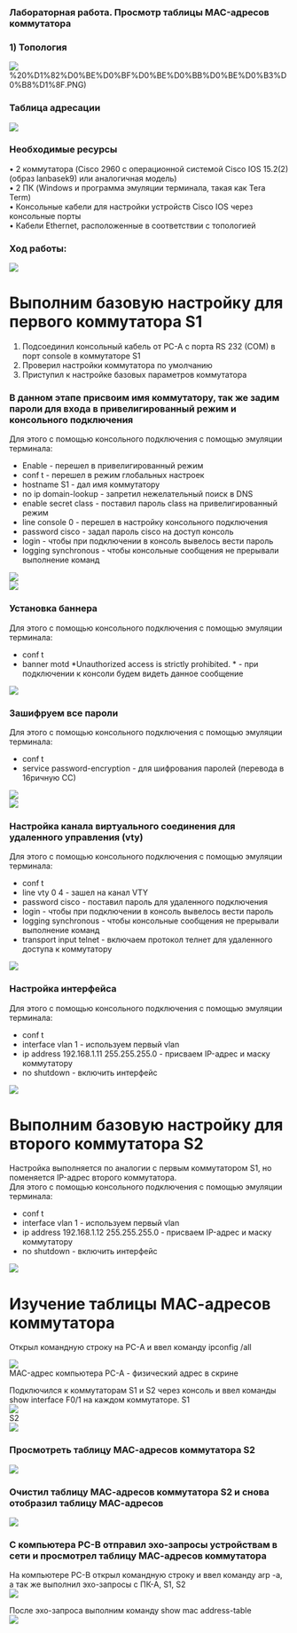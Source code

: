 ### Лабораторная работа. Просмотр таблицы MAC-адресов коммутатора
### 1) Топология
![](https://github.com/Chausy/DZ/blob/31ae469d82c7ba495d7ac22b32c28af474331572/4lab%20screens/1)%20%D1%82%D0%BE%D0%BF%D0%BE%D0%BB%D0%BE%D0%B3%D0%B8%D1%8F.PNG)
### Таблица адресации
![](https://github.com/Chausy/DZ/blob/31ae469d82c7ba495d7ac22b32c28af474331572/4lab%20screens/%D0%A2%D0%B0%D0%B1%D0%BB%D0%B8%D1%86%D0%B0%20%D0%B0%D0%B4%D1%80%D0%B5%D1%81%D0%B0%D1%86%D0%B8%D0%B8.PNG)  
###	Необходимые ресурсы  
•	2 коммутатора (Cisco 2960 с операционной системой Cisco IOS 15.2(2) (образ lanbasek9) или аналогичная модель)  
•	2 ПК (Windows и программа эмуляции терминала, такая как Tera Term)  
•	Консольные кабели для настройки устройств Cisco IOS через консольные порты  
•	Кабели Ethernet, расположенные в соответствии с топологией  

### Ход работы:  
![](https://github.com/Chausy/DZ/blob/b1da0b0c78118a7dc07b7e8cc94e8ce20545d005/%D0%BF%D0%BE%D0%B4%D1%81%D0%BE%D0%B5%D0%B4%D0%B8%D0%BD%D0%B5%D0%BD%D0%B8%D0%B5%20%D0%BA%D0%BE%D0%BD%D1%81%D0%BE%D0%BB%D1%8C%D0%BD%D1%8B%D0%BC%20%D0%BA%D0%B0%D0%B1%D0%B5%D0%BB%D0%B5%D0%BC.PNG)

# Выполним базовую настройку для первого коммутатора S1
1) Подсоединил консольный кабель от PC-A c порта RS 232 (COM) в порт console в коммутаторе S1  
2) Проверил настройки коммутатора по умолчанию  
3) Приступил к настройке базовых параметров коммутатора  
  
### В данном этапе присвоим имя коммутатору, так же задим пароли для входа в привелигированный режим и консольного подключения
Для этого с помощью консольного подключения с помощью эмуляции терминала:  
- Enable - перешел в привелигированный режим    
- conf t - перешел в режим глобальных настроек  
- hostname S1 - дал имя коммутатору  
- no ip domain-lookup - запретил нежелательный поиск в DNS   
- enable secret class - поставил пароль class на привелигированный режим  
- line console 0 - перешел в настройку консольного подключения  
- password cisco - задал пароль cisco на доступ консоль
- login - чтобы при подключении в консоль вывелось вести пароль  
- logging synchronous - чтобы консольные сообщения не прерывали выполнение команд    

![](https://github.com/Chausy/DZ/blob/e32e2e50ebfc27292621cf6edb1d113353a5759f/1.1.PNG)  
![](https://github.com/Chausy/DZ/blob/e32e2e50ebfc27292621cf6edb1d113353a5759f/1.2.PNG)  
 
### Установка баннера
Для этого с помощью консольного подключения с помощью эмуляции терминала: 
- conf t  
- banner motd *Unauthorized access is strictly prohibited. * - при подключении к консоли будем видеть данное сообщение  

![](https://github.com/Chausy/DZ/blob/e32e2e50ebfc27292621cf6edb1d113353a5759f/3.1.PNG)

### Зашифруем все пароли  
Для этого с помощью консольного подключения с помощью эмуляции терминала: 
- conf t  
- service password-encryption - для шифрования паролей (перевода в 16ричную СС)  

![](https://github.com/Chausy/DZ/blob/e32e2e50ebfc27292621cf6edb1d113353a5759f/4.1.PNG)  
![](https://github.com/Chausy/DZ/blob/e32e2e50ebfc27292621cf6edb1d113353a5759f/4.2.PNG)  

### Настройка канала виртуального соединения для удаленного управления (vty)  
Для этого с помощью консольного подключения с помощью эмуляции терминала: 
- conf t  
- line vty 0 4 - зашел на канал VTY  
- password cisco - поставил пароль для удаленного подключения
- login - чтобы при подключении в консоль вывелось вести пароль  
- logging synchronous - чтобы консольные сообщения не прерывали выполнение команд  
- transport input telnet - включаем протокол телнет для удаленного доступа к коммутатору

![](https://github.com/Chausy/DZ/blob/e32e2e50ebfc27292621cf6edb1d113353a5759f/6.1.PNG)  

### Настройка интерфейса  
Для этого с помощью консольного подключения с помощью эмуляции терминала: 
- conf t  
- interface vlan 1 - используем первый vlan  
- ip address 192.168.1.11 255.255.255.0 - присваем IP-адрес и маску коммутатору  
- no shutdown - включить интерфейс  

![](https://github.com/Chausy/DZ/blob/f7d56523d875510c5bc8342d31c3d88f841d0128/screen%202lab/ip%20S1.PNG)  

# Выполним базовую настройку для второго коммутатора S2
Настройка выполняется по аналогии с первым коммутатором S1, но поменяется IP-адрес второго коммутатора.  
Для этого с помощью консольного подключения с помощью эмуляции терминала: 
- conf t  
- interface vlan 1 - используем первый vlan  
- ip address 192.168.1.12 255.255.255.0 - присваем IP-адрес и маску коммутатору  
- no shutdown - включить интерфейс  

![](https://github.com/Chausy/DZ/blob/f7d56523d875510c5bc8342d31c3d88f841d0128/screen%202lab/ip%20S2.PNG)  


# Изучение таблицы МАС-адресов коммутатора  
Открыл командную строку на PC-A и ввел команду ipconfig /all

![](https://github.com/Chausy/DZ/blob/29e7355fe4ae992a45b92a3258e5d4dab36fca22/screen%202lab/ipconfig%20PC-A.PNG)  
MAC-адрес компьютера PC-A - физический адрес в скрине  

Подключился к коммутаторам S1 и S2 через консоль и ввел команды show interface F0/1 на каждом коммутаторе.
S1  
![](https://github.com/Chausy/DZ/blob/29e7355fe4ae992a45b92a3258e5d4dab36fca22/screen%202lab/show%20interface%20S1.PNG)  
S2  
![](https://github.com/Chausy/DZ/blob/29e7355fe4ae992a45b92a3258e5d4dab36fca22/screen%202lab/show%20interface%20S2.PNG)

### Просмотреть таблицу МАС-адресов коммутатора S2  
![](https://github.com/Chausy/DZ/blob/29e7355fe4ae992a45b92a3258e5d4dab36fca22/screen%202lab/show%20mac%20address-table%20S2.PNG)  

### Очистил таблицу МАС-адресов коммутатора S2 и снова отобразил таблицу МАС-адресов  
![](https://github.com/Chausy/DZ/blob/29e7355fe4ae992a45b92a3258e5d4dab36fca22/screen%202lab/%D0%BF%D0%BE%D1%81%D0%BB%D0%B5%20clear%20mac%20address-table%20dynamic%20S2.PNG)

### С компьютера PC-B отправил эхо-запросы устройствам в сети и просмотрел таблицу МАС-адресов коммутатора
На компьютере PC-B открыл командную строку и ввел команду arp -a, а так же выполнил эхо-запросы с ПК-А, S1, S2  
![](https://github.com/Chausy/DZ/blob/29e7355fe4ae992a45b92a3258e5d4dab36fca22/screen%202lab/arp%20%D0%B8%20%D1%8D%D1%85%D0%BE%20%D0%B7%D0%B0%D0%BF%D1%80%D0%BE%D1%81%20%D1%81%20PC-B.PNG)

После эхо-запроса выполним команду show mac address-table  
![](https://github.com/Chausy/DZ/blob/29e7355fe4ae992a45b92a3258e5d4dab36fca22/screen%202lab/%D0%BF%D0%BE%D1%81%D0%BB%D0%B5%20%D1%8D%D1%85%D0%BE%20%D0%B7%D0%B0%D0%BF%D1%80%D0%BE%D1%81%D0%BE%D0%B2%20%D1%81%20PC-B%20%D1%81%20%D0%BA%D0%BE%D0%BC%D0%BC%D1%83%D1%82%D0%B0%D1%82%D0%BE%D1%80%D0%B0%20S2%20show%20mac%20address-table.PNG)













